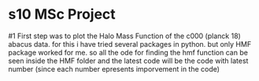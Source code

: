 # s10 MSc Project

#1 
First step was to plot the Halo Mass Function of the c000 (planck 18) abacus data. for this i have tried several packages in python. but only HMF package worked for me. 
so all the ode for finding the hmf function can be seen inside the HMF folder and the latest code will be the code with latest number (since each number epresents imporvement in the code)
